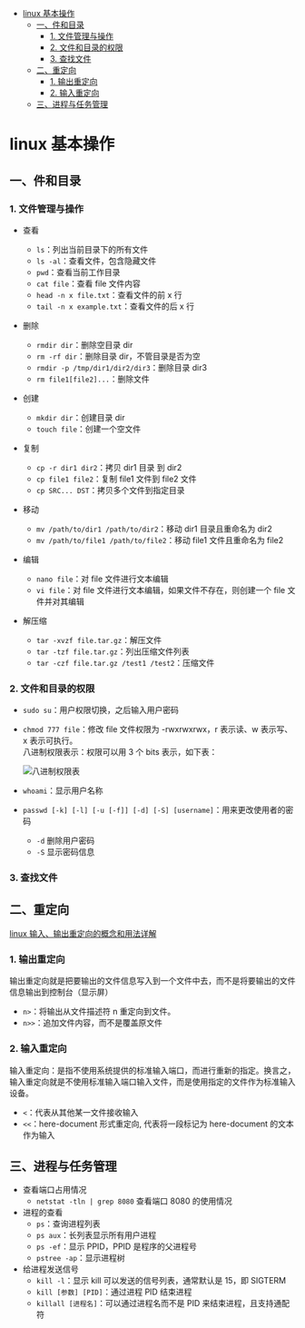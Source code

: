 <!-- TOC -->

- [linux 基本操作](#linux-基本操作)
  - [一、件和目录](#一件和目录)
    - [1. 文件管理与操作](#1-文件管理与操作)
    - [2. 文件和目录的权限](#2-文件和目录的权限)
    - [3. 查找文件](#3-查找文件)
  - [二、重定向](#二重定向)
    - [1. 输出重定向](#1-输出重定向)
    - [2. 输入重定向](#2-输入重定向)
  - [三、进程与任务管理](#三进程与任务管理)

<!-- /TOC -->

# linux 基本操作

## 一、件和目录

### 1. 文件管理与操作

- 查看

  - `ls`：列出当前目录下的所有文件
  - `ls -al`：查看文件，包含隐藏文件
  - `pwd`：查看当前工作目录
  - `cat file`：查看 file 文件内容
  - `head -n x file.txt`：查看文件的前 x 行
  - `tail -n x example.txt`：查看文件的后 x 行

- 删除

  - `rmdir dir`：删除空目录 dir
  - `rm -rf dir`：删除目录 dir，不管目录是否为空
  - `rmdir -p /tmp/dir1/dir2/dir3`：删除目录 dir3
  - `rm file1[file2]...`：删除文件

- 创建
  - `mkdir dir`：创建目录 dir
  - `touch file`：创建一个空文件
- 复制
  - `cp -r dir1 dir2`：拷贝 dir1 目录 到 dir2
  - `cp file1 file2`：复制 file1 文件到 file2 文件
  - `cp SRC... DST`：拷贝多个文件到指定目录
- 移动
  - `mv /path/to/dir1 /path/to/dir2`：移动 dir1 目录且重命名为 dir2
  - `mv /path/to/file1 /path/to/file2`：移动 file1 文件且重命名为 file2
- 编辑

  - `nano file`：对 file 文件进行文本编辑
  - `vi file`：对 file 文件进行文本编辑，如果文件不存在，则创建一个 file 文件并对其编辑

- 解压缩
  - `tar -xvzf file.tar.gz`：解压文件
  - `tar -tzf file.tar.gz`：列出压缩文件列表
  - `tar -czf file.tar.gz /test1 /test2`：压缩文件

### 2. 文件和目录的权限

- `sudo su`：用户权限切换，之后输入用户密码
- `chmod 777 file`：修改 file 文件权限为 -rwxrwxrwx，r 表示读、w 表示写、x 表示可执行。  
  八进制权限表示：权限可以用 3 个 bits 表示，如下表：

  ![八进制权限表]()

- `whoami`：显示用户名称
- `passwd [-k] [-l] [-u [-f]] [-d] [-S] [username]`：用来更改使用者的密码
  - `-d` 删除用户密码
  - `-S` 显示密码信息

### 3. 查找文件

## 二、重定向

[linux 输入、输出重定向的概念和用法详解](https://blog.csdn.net/world_zheng/article/details/83110029)

### 1. 输出重定向

输出重定向就是把要输出的文件信息写入到一个文件中去，而不是将要输出的文件信息输出到控制台（显示屏）

- `n>`：将输出从文件描述符 n 重定向到文件。
- `n>>`：追加文件内容，而不是覆盖原文件

### 2. 输入重定向

输入重定向：是指不使用系统提供的标准输入端口，而进行重新的指定。换言之，输入重定向就是不使用标准输入端口输入文件，而是使用指定的文件作为标准输入设备。

- `<`：代表从其他某一文件接收输入
- `<<`：here-document 形式重定向, 代表将一段标记为 here-document 的文本作为输入

## 三、进程与任务管理

- 查看端口占用情况
  - `netstat -tln | grep 8080` 查看端口 8080 的使用情况
- 进程的查看
  - `ps`：查询进程列表
  - `ps aux`：长列表显示所有用户进程
  - `ps -ef`：显示 PPID，PPID 是程序的父进程号
  - `pstree -ap`：显示进程树
- 给进程发送信号
  - `kill -l`：显示 kill 可以发送的信号列表，通常默认是 15，即 SIGTERM
  - `kill [参数] [PID]`：通过进程 PID 结束进程
  - `killall [进程名]`：可以通过进程名而不是 PID 来结束进程，且支持通配符
